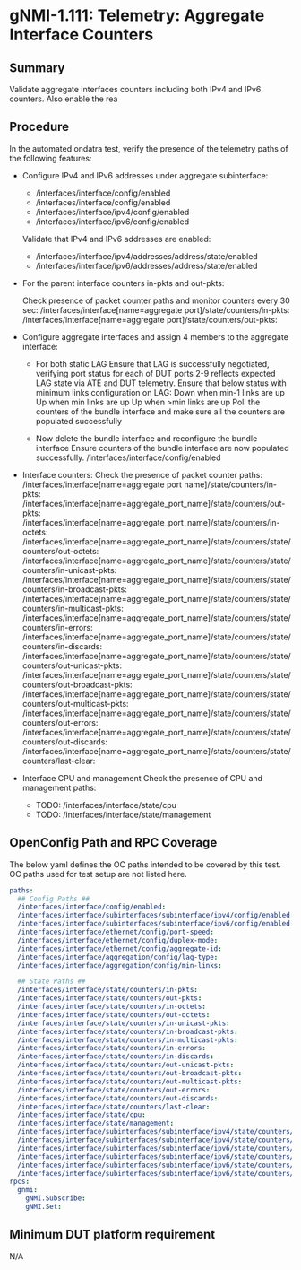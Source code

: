 # gNMI-1.111: Telemetry: Aggregate Interface Counters

## Summary

Validate aggregate interfaces counters including both IPv4 and IPv6 counters.
Also enable the rea

## Procedure

In the automated ondatra test, verify the presence of the telemetry paths of the
following features:

*   Configure IPv4 and IPv6 addresses under aggregate subinterface:

    *   /interfaces/interface/config/enabled
    *   /interfaces/interface/config/enabled
    *   /interfaces/interface/ipv4/config/enabled
    *   /interfaces/interface/ipv6/config/enabled

    Validate that IPv4 and IPv6 addresses are enabled:

    *   /interfaces/interface/ipv4/addresses/address/state/enabled
    *   /interfaces/interface/ipv6/addresses/address/state/enabled

*   For the parent interface counters in-pkts and out-pkts:

    Check presence of packet counter paths and monitor counters every 30 sec:
    /interfaces/interface[name=aggregate port]/state/counters/in-pkts:
    /interfaces/interface[name=aggregate port]/state/counters/out-pkts:

*   Configure aggregate interfaces and assign 4 members to the aggregate interface:
    * For both static LAG
        Ensure that LAG is successfully negotiated, verifying port status for each of DUT ports 2-9 reflects expected LAG state via ATE and DUT telemetry.
        Ensure that below status with minimum links configuration on LAG:
            Down when min-1 links are up
            Up when min links are up
            Up when >min links are up
        Poll the counters of the bundle interface and make sure all the counters
        are populated successfully

    * Now delete the bundle interface and reconfigure the bundle interface
        Ensure counters of the bundle interface are now populated successfully.
        /interfaces/interface/config/enabled

*   Interface counters:
    Check the presence of packet counter paths:
    /interfaces/interface[name=aggregate port name]/state/counters/in-pkts:
    /interfaces/interface[name=aggregate_port_name]/state/counters/out-pkts:
    /interfaces/interface[name=aggregate_port_name]/state/counters/in-octets:
    /interfaces/interface[name=aggregate_port_name]/state/counters/state/counters/out-octets:
    /interfaces/interface[name=aggregate_port_name]/state/counters/state/counters/in-unicast-pkts:
    /interfaces/interface[name=aggregate_port_name]/state/counters/state/counters/in-broadcast-pkts:
    /interfaces/interface[name=aggregate_port_name]/state/counters/state/counters/in-multicast-pkts:
    /interfaces/interface[name=aggregate_port_name]/state/counters/state/counters/in-errors:
    /interfaces/interface[name=aggregate_port_name]/state/counters/state/counters/in-discards:
    /interfaces/interface[name=aggregate_port_name]/state/counters/state/counters/out-unicast-pkts:
    /interfaces/interface[name=aggregate_port_name]/state/counters/state/counters/out-broadcast-pkts:
    /interfaces/interface[name=aggregate_port_name]/state/counters/state/counters/out-multicast-pkts:
    /interfaces/interface[name=aggregate_port_name]/state/counters/state/counters/out-errors:
    /interfaces/interface[name=aggregate_port_name]/state/counters/state/counters/out-discards:
    /interfaces/interface[name=aggregate_port_name]/state/counters/state/counters/last-clear:

*   Interface CPU and management
    Check the presence of CPU and management paths:

    *   TODO: /interfaces/interface/state/cpu
    *   TODO: /interfaces/interface/state/management

## OpenConfig Path and RPC Coverage

The below yaml defines the OC paths intended to be covered by this test. OC paths used for test setup are not listed here.

```yaml
paths:
  ## Config Paths ##
  /interfaces/interface/config/enabled:
  /interfaces/interface/subinterfaces/subinterface/ipv4/config/enabled:
  /interfaces/interface/subinterfaces/subinterface/ipv6/config/enabled:
  /interfaces/interface/ethernet/config/port-speed:
  /interfaces/interface/ethernet/config/duplex-mode:
  /interfaces/interface/ethernet/config/aggregate-id:
  /interfaces/interface/aggregation/config/lag-type:
  /interfaces/interface/aggregation/config/min-links:

  ## State Paths ##
  /interfaces/interface/state/counters/in-pkts:
  /interfaces/interface/state/counters/out-pkts:
  /interfaces/interface/state/counters/in-octets:
  /interfaces/interface/state/counters/out-octets:
  /interfaces/interface/state/counters/in-unicast-pkts:
  /interfaces/interface/state/counters/in-broadcast-pkts:
  /interfaces/interface/state/counters/in-multicast-pkts:
  /interfaces/interface/state/counters/in-errors:
  /interfaces/interface/state/counters/in-discards:
  /interfaces/interface/state/counters/out-unicast-pkts:
  /interfaces/interface/state/counters/out-broadcast-pkts:
  /interfaces/interface/state/counters/out-multicast-pkts:
  /interfaces/interface/state/counters/out-errors:
  /interfaces/interface/state/counters/out-discards:
  /interfaces/interface/state/counters/last-clear:
  /interfaces/interface/state/cpu:
  /interfaces/interface/state/management:
  /interfaces/interface/subinterfaces/subinterface/ipv4/state/counters/in-pkts:
  /interfaces/interface/subinterfaces/subinterface/ipv4/state/counters/out-pkts:
  /interfaces/interface/subinterfaces/subinterface/ipv6/state/counters/in-pkts:
  /interfaces/interface/subinterfaces/subinterface/ipv6/state/counters/out-pkts:
  /interfaces/interface/subinterfaces/subinterface/ipv6/state/counters/in-discarded-pkts:
  /interfaces/interface/subinterfaces/subinterface/ipv6/state/counters/out-discarded-pkts:
rpcs:
  gnmi:
    gNMI.Subscribe:
    gNMI.Set:
```
## Minimum DUT platform requirement

N/A

